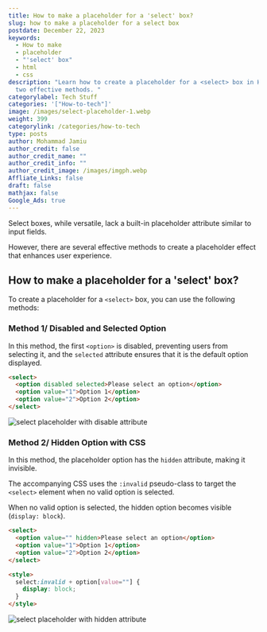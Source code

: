 ```yaml
---
title: How to make a placeholder for a 'select' box?
slug: how to make a placeholder for a select box
postdate: December 22, 2023
keywords:
  - How to make
  - placeholder
  - "'select' box"
  - html
  - css
description: "Learn how to create a placeholder for a <select> box in HTML using
  two effective methods. "
categorylabel: Tech Stuff
categories: '["How-to-tech"]'
image: /images/select-placeholder-1.webp
weight: 399
categorylink: /categories/how-to-tech
type: posts
author: Mohammad Jamiu
author_credit: false
author_credit_name: ""
author_credit_info: ""
author_credit_image: /images/imgph.webp
Affliate_Links: false
draft: false
mathjax: false
Google_Ads: true
---
```

Select boxes, while versatile, lack a built-in placeholder attribute similar to input fields. 

However, there are several effective methods to create a placeholder effect that enhances user experience.

## How to make a placeholder for a 'select' box?

To create a placeholder for a `<select>` box, you can use the following methods:

### Method 1/ Disabled and Selected Option

In this method, the first `<option>` is disabled, preventing users from selecting it, and the `selected` attribute ensures that it is the default option displayed.

```html
<select>
  <option disabled selected>Please select an option</option>
  <option value="1">Option 1</option>
  <option value="2">Option 2</option>
</select>
```



![select placeholder with disable attribute](/images/select-placeholder-1.webp "select placeholder with disable attribute")

### Method 2/ Hidden Option with CSS

In this method, the placeholder option has the `hidden` attribute, making it invisible. 

The accompanying CSS uses the `:invalid` pseudo-class to target the `<select>` element when no valid option is selected. 

When no valid option is selected, the hidden option becomes visible (`display: block`).

```html
<select>
  <option value="" hidden>Please select an option</option>
  <option value="1">Option 1</option>
  <option value="2">Option 2</option>
</select>

<style>
  select:invalid + option[value=""] {
    display: block;
  }
</style>
```



![select placeholder with hidden attribute](/images/select-box-placeholder-2.webp "select placeholder with hidden attribute")